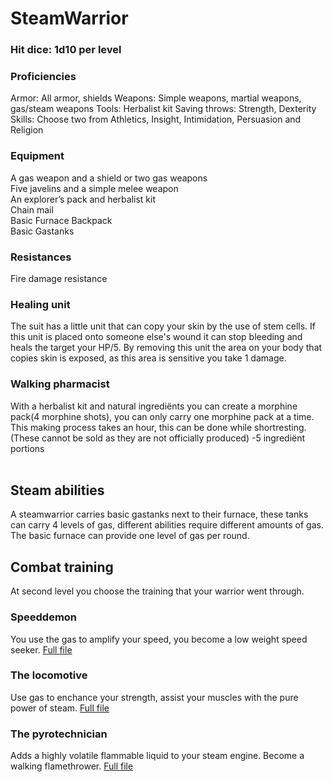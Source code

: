 # SteamWarrior

### Hit dice: 1d10 per level

### Proficiencies
Armor: All armor, shields
Weapons: Simple weapons, martial weapons, gas/steam weapons
Tools: Herbalist kit
Saving throws: Strength, Dexterity
Skills: Choose two from Athletics, Insight, Intimidation, Persuasion and Religion

### Equipment
A gas weapon and a shield or two gas weapons<br>
Five javelins and a simple melee weapon<br>
An explorer’s pack and herbalist kit<br>
Chain mail<br>
Basic Furnace Backpack<br>
Basic Gastanks<br>

### Resistances
Fire damage resistance


### Healing unit
The suit has a little unit that can copy your skin by the use of stem cells. If this unit is placed onto someone else's wound it can stop bleeding and heals the target your HP/5. By removing this unit the area on your body that copies skin is exposed, as this area is sensitive you take 1 damage.


### Walking pharmacist
With a herbalist kit and natural ingrediënts you can create a morphine pack(4 morphine shots), you can only carry one morphine pack at a time. This making process takes an hour, this can be done while shortresting.(These cannot be sold as they are not officially produced)
-5 ingrediënt portions
<br><br>

## Steam abilities
A steamwarrior carries basic gastanks next to their furnace, these tanks can carry 4 levels of gas, different abilities require different amounts of gas. The basic furnace can provide one level of gas per round.



## Combat training
At second level you choose the training that your warrior went through.

### Speeddemon
You use the gas to amplify your speed, you become a low weight speed seeker.
[Full file](steamWarrior.md)

### The locomotive
Use gas to enchance your strength, assist your muscles with the pure power of steam.
[Full file](locomotive.md)

### The pyrotechnician
Adds a highly volatile flammable liquid to your steam engine. Become a walking flamethrower.
[Full file](pyroTechnician.md)